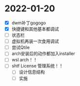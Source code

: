 # 2022-01-20
 - [x] dwm补丁gogogo
 - [x] 快捷键和其他基本都调试
 - [ ] 状态栏
 - [ ] 虚拟机再装一次食用调试
 - [ ] 尝试Qtile
 - [ ] arch安装后的动作都加入installer
 - [ ] wsl arch！！
 - [ ] shtf License 管理系统！！
   - [ ] 设计信息结构
   - [ ] 实施